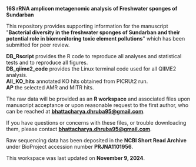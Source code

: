 **16S rRNA amplicon metagenomic analysis of Freshwater sponges of Sundarban**

This repository provides supporting information for the manuscript "**Bacterial diversity in the freshwater sponges of Sundarban and their potential role in biomonitoring toxic element pollutions**" which has been submitted for peer review.

**DB_Rscript** provides the R code to reproduce all analyses and statistical tests and to reproduce all figures.  
**DB_qiime2_code** provides the Linux terminal code used for all QIIME2 analysis.  
  **All_KO_hits**  annotated KO hits obtained from PICRUt2 run.    
  **AP** the selected AMR and MITR hits.  

The raw data will be provided as an **R workspace** and associated files upon manuscript acceptance or upon reasonable request to the first author, who can be reached at **bhattacharya.dhruba95@gmail.com**.

If you have questions or concerns with these files, or trouble downloading them, please contact **bhattacharya.dhruba95@gmail.com**.

Raw sequencing data has been deposited in the **NCBI Short Read Archive** under BioProject accession number **PRJNA1101956**.

This workspace was last updated on **November 9, 2024**.
